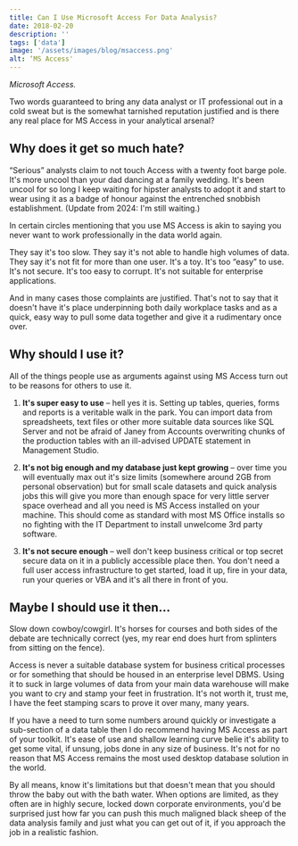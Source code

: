 ```yaml
---
title: Can I Use Microsoft Access For Data Analysis?
date: 2018-02-20
description: ''
tags: ['data']
image: '/assets/images/blog/msaccess.png'
alt: ‘MS Access'
---
```

_Microsoft Access._

Two words guaranteed to bring any data analyst or IT professional out in a cold sweat but is the somewhat tarnished reputation justified and is there any real place for MS Access in your analytical arsenal?

## Why does it get so much hate?

“Serious” analysts claim to not touch Access with a twenty foot barge pole. It's more uncool than your dad dancing at a family wedding. It's been uncool for so long I keep waiting for hipster analysts to adopt it and start to wear using it as a badge of honour against the entrenched snobbish establishment. (Update from 2024: I'm still waiting.)

In certain circles mentioning that you use MS Access is akin to saying you never want to work professionally in the data world again.

They say it's too slow. They say it's not able to handle high volumes of data. They say it's not fit for more than one user. It's a toy. It's too “easy” to use. It's not secure. It's too easy to corrupt. It's not suitable for enterprise applications.

And in many cases those complaints are justified. That's not to say that it doesn't have it's place underpinning both daily workplace tasks and as a quick, easy way to pull some data together and give it a rudimentary once over.

## Why should I use it?

All of the things people use as arguments against using MS Access turn out to be reasons for others to use it.

  1. **It's super easy to use** – hell yes it is. Setting up tables, queries, forms and reports is a veritable walk in the park. You can import data from spreadsheets, text files or other more suitable data sources like SQL Server and not be afraid of Janey from Accounts overwriting chunks of the production tables with an ill-advised UPDATE statement in Management Studio.

  2. **It's not big enough and my database just kept growing** – over time you will eventually max out it's size limits (somewhere around 2GB from personal observation) but for small scale datasets and quick analysis jobs this will give you more than enough space for very little server space overhead and all you need is MS Access installed on your machine. This should come as standard with most MS Office installs so no fighting with the IT Department to install unwelcome 3rd party software.

  3. **It's not secure enough** – well don't keep business critical or top secret secure data on it in a publicly accessible place then. You don't need a full user access infrastructure to get started, load it up, fire in your data, run your queries or VBA and it's all there in front of you.

## Maybe I should use it then...

Slow down cowboy/cowgirl. It's horses for courses and both sides of the debate are technically correct (yes, my rear end does hurt from splinters from sitting on the fence).

Access is never a suitable database system for business critical processes or for something that should be housed in an enterprise level DBMS. Using it to suck in large volumes of data from your main data warehouse will make you want to cry and stamp your feet in frustration. It's not worth it, trust me, I have the feet stamping scars to prove it over many, many years.

If you have a need to turn some numbers around quickly or investigate a sub-section of a data table then I do recommend having MS Access as part of your toolkit. It's ease of use and shallow learning curve belie it's ability to get some vital, if unsung, jobs done in any size of business. It's not for no reason that MS Access remains the most used desktop database solution in the world.

By all means, know it's limitations but that doesn't mean that you should throw the baby out with the bath water. When options are limited, as they often are in highly secure, locked down corporate environments, you'd be surprised just how far you can push this much maligned black sheep of the data analysis family and just what you can get out of it, if you approach the job in a realistic fashion.